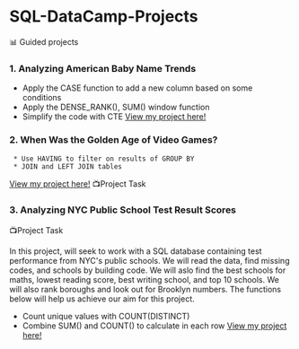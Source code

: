 # SQL-DataCamp-Projects
📊 Guided projects

### 1. Analyzing American Baby Name Trends
   * Apply the CASE function to add a new column based on some conditions
   * Apply the DENSE_RANK(), SUM() window function
   * Simplify the code with CTE
 [View my project here!](https://github.com/addy-analytics/SQL-DataCamp-Projects/blob/main/Analyzing%20American%20Baby%20Name%20Trends/notebook.ipynb)


### 2. When Was the Golden Age of Video Games?
     * Use HAVING to filter on results of GROUP BY
     * JOIN and LEFT JOIN tables
 [View my project here!](https://github.com/addy-analytics/SQL-DataCamp-Projects/blob/main/When%20Was%20the%20Golden%20Age%20of%20Video%20Games_/notebook.ipynb)
📺Project Task

### 3. Analyzing NYC Public School Test Result Scores
📺Project Task

In this project,  will seek to work with a SQL database containing test performance from NYC's public schools. We will read the data, find missing codes, and schools by building code. We will aslo find the best   schools for maths, lowest reading score, best writing school, and top 10 schools. We will also rank boroughs and look out for Brooklyn numbers. The functions below will help us achieve our aim for this project.
   *  Count unique values with COUNT(DISTINCT)
   *  Combine SUM() and COUNT() to calculate in each row
[View my project here!]()


